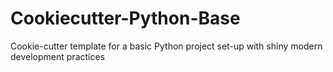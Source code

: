 # Cookiecutter-Python-Base
Cookie-cutter template for a basic Python project set-up with shiny modern development practices
